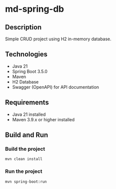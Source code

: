 # md-spring-db

## Description
Simple CRUD project using H2 in-memory database.

## Technologies
- Java 21
- Spring Boot 3.5.0
- Maven
- H2 Database
- Swagger (OpenAPI) for API documentation

## Requirements
- Java 21 installed
- Maven 3.9.x or higher installed

## Build and Run

### Build the project
`mvn clean install`
### Run the project
`mvn spring-boot:run`
